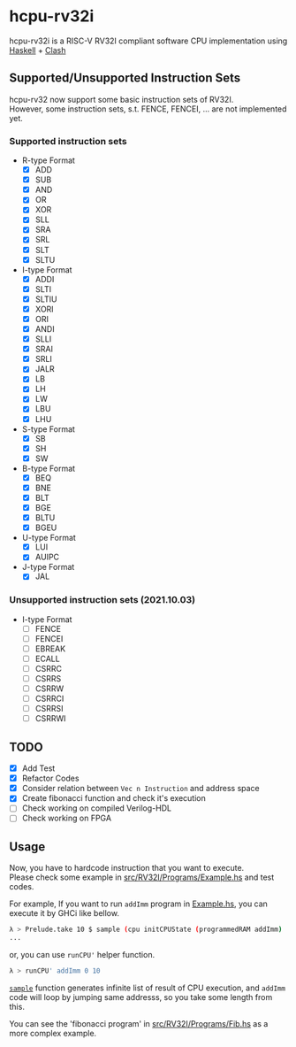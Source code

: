 # hcpu-rv32i

hcpu-rv32i is a RISC-V RV32I compliant software CPU implementation using [Haskell](https://www.haskell.org/) + [Clash](https://clash-lang.org/)


## Supported/Unsupported Instruction Sets

hcpu-rv32 now support some basic instruction sets of RV32I.  
However, some instruction sets, s.t. FENCE, FENCEI, ... are not implemented yet.  

### Supported instruction sets

* R-type Format
	* [x] ADD
	* [x] SUB
	* [x] AND
	* [x] OR
	* [x] XOR
	* [x] SLL
	* [x] SRA
	* [x] SRL
	* [x] SLT
	* [x] SLTU
* I-type Format
	* [x] ADDI
	* [x] SLTI
	* [x] SLTIU
	* [x] XORI
	* [x] ORI
	* [x] ANDI
	* [x] SLLI
	* [x] SRAI
	* [x] SRLI
	* [x] JALR
	* [x] LB
	* [x] LH
	* [x] LW
	* [x] LBU
	* [x] LHU
* S-type Format
	* [x] SB
	* [x] SH
	* [x] SW
* B-type Format
	* [x] BEQ
	* [x] BNE
	* [x] BLT
	* [x] BGE
	* [x] BLTU
	* [x] BGEU
* U-type Format
	* [x] LUI
	* [x] AUIPC
* J-type Format
	* [x] JAL

### Unsupported instruction sets (2021.10.03)

* I-type Format
	* [ ] FENCE
	* [ ] FENCEI
	* [ ] EBREAK
	* [ ] ECALL
	* [ ] CSRRC
	* [ ] CSRRS
	* [ ] CSRRW
	* [ ] CSRRCI
	* [ ] CSRRSI
	* [ ] CSRRWI

## TODO
* [x] Add Test
* [x] Refactor Codes
* [x] Consider relation between `Vec n Instruction` and address space
* [x] Create fibonacci function and check it's execution
* [ ] Check working on compiled Verilog-HDL
* [ ] Check working on FPGA

## Usage

Now, you have to hardcode instruction that you want to execute.  
Please check some example in [src/RV32I/Programs/Example.hs](./src/RV32I/Programs/Example.hs) and test codes.

For example, If you want to run `addImm` program in [Example.hs](./src/RV32I/Programs/Example.hs), you can execute it by GHCi like bellow.  

```bash
λ > Prelude.take 10 $ sample (cpu initCPUState (programmedRAM addImm) :: Signal System Registers)
...
```

or, you can use `runCPU'` helper function.

```bash
λ > runCPU' addImm 0 10
```

[`sample`](https://hackage.haskell.org/package/clash-prelude-0.99.3/docs/Clash-Signal-Internal.html#v:sample) function generates infinite list of result of CPU execution, and `addImm` code will loop by jumping same addresss, so you take some length from this.

You can see the 'fibonacci program' in [src/RV32I/Programs/Fib.hs](./src/RV32I/Programs/Fib.hs) as a more complex example.  
